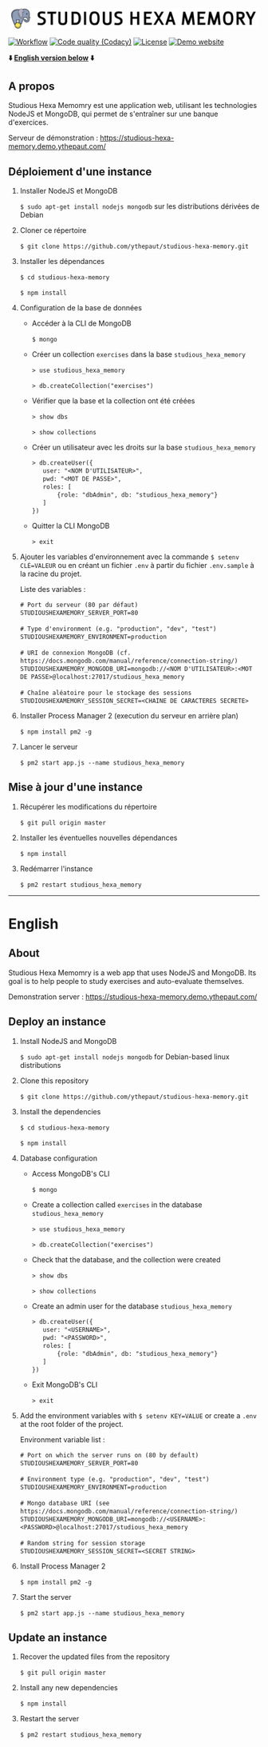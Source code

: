 <p align="center">
    <img src="src/static/assets/img/logo.png" alt="STUDIOUS HEXA MEMORY"/>
</p>

[![Workflow](https://img.shields.io/github/workflow/status/ythepaut/studious-hexa-memory/Test%20and%20Deployment/master?style=for-the-badge)](#)
[![Code quality (Codacy)](https://img.shields.io/codacy/grade/fdfcd58cd54447bcbcbba4aea72d9836?style=for-the-badge)](https://app.codacy.com/gh/ythepaut/studious-hexa-memory/dashboard)
[![License](https://img.shields.io/github/license/ythepaut/studious-hexa-memory?style=for-the-badge)](https://github.com/ythepaut/studious-hexa-memory/blob/master/LICENSE)
[![Demo website](https://img.shields.io/website?down_color=red&down_message=Offline&label=Demo%20website&style=for-the-badge&up_color=green&up_message=Online&url=https%3A%2F%2Fstudious-hexa-memory.demo.ythepaut.com%2F)](https://studious-hexa-memory.demo.ythepaut.com/)

**:arrow_down: [English version below](#english) :arrow_down:**

## A propos

Studious Hexa Memomry est une application web, utilisant les technologies NodeJS et MongoDB,
qui permet de s'entraîner sur une banque d'exercices.

Serveur de démonstration : https://studious-hexa-memory.demo.ythepaut.com/


## Déploiement d'une instance

1. Installer NodeJS et MongoDB
   
   ```$ sudo apt-get install nodejs mongodb``` sur les distributions dérivées de Debian

2. Cloner ce répertoire

   ```$ git clone https://github.com/ythepaut/studious-hexa-memory.git```

3. Installer les dépendances
   
   ```$ cd studious-hexa-memory```
   
   ```$ npm install```

4. Configuration de la base de données

   * Accéder à la CLI de MongoDB 
     
     `$ mongo`

   * Créer un collection `exercises` dans la base `studious_hexa_memory`

     `> use studious_hexa_memory`
     
     `> db.createCollection("exercises")`
     
   * Vérifier que la base et la collection ont été créées

     `> show dbs`

     `> show collections`

   * Créer un utilisateur avec les droits sur la base `studious_hexa_memory`

     ```
     > db.createUser({
        user: "<NOM D'UTILISATEUR>",
        pwd: "<MOT DE PASSE>",
        roles: [
            {role: "dbAdmin", db: "studious_hexa_memory"}
        ]
     })
     ```
     
   * Quitter la CLI MongoDB
    
     `> exit`
    

5. Ajouter les variables d'environnement avec la commande `$ setenv CLÉ=VALEUR`
   ou en créant un fichier `.env` à partir du fichier `.env.sample` à la racine du projet.

      

   Liste des variables :
   ```
   # Port du serveur (80 par défaut)
   STUDIOUSHEXAMEMORY_SERVER_PORT=80
   
   # Type d'environment (e.g. "production", "dev", "test")
   STUDIOUSHEXAMEMORY_ENVIRONMENT=production
   
   # URI de connexion MongoDB (cf. https://docs.mongodb.com/manual/reference/connection-string/)
   STUDIOUSHEXAMEMORY_MONGODB_URI=mongodb://<NOM D'UTILISATEUR>:<MOT DE PASSE>@localhost:27017/studious_hexa_memory
   
   # Chaîne aléatoire pour le stockage des sessions
   STUDIOUSHEXAMEMORY_SESSION_SECRET=<CHAINE DE CARACTERES SECRETE>
   ```

6. Installer Process Manager 2 (execution du serveur en arrière plan)

   ```$ npm install pm2 -g```

7. Lancer le serveur

   ```$ pm2 start app.js --name studious_hexa_memory```


## Mise à jour d'une instance

1. Récupérer les modifications du répertoire

   ```$ git pull origin master```

2. Installer les éventuelles nouvelles dépendances

   ```$ npm install```

3. Redémarrer l'instance

   ```$ pm2 restart studious_hexa_memory```

** **

# English


## About

Studious Hexa Memomry is a web app that uses NodeJS and MongoDB.
Its goal is to help people to study exercises and auto-evaluate themselves.

Demonstration server : https://studious-hexa-memory.demo.ythepaut.com/


## Deploy an instance

1. Install NodeJS and MongoDB

   ```$ sudo apt-get install nodejs mongodb``` for Debian-based linux distributions

2. Clone this repository

   ```$ git clone https://github.com/ythepaut/studious-hexa-memory.git```

3. Install the dependencies

   ```$ cd studious-hexa-memory```

   ```$ npm install```

4. Database configuration

    * Access MongoDB's CLI

      `$ mongo`

    * Create a collection called `exercises` in the database `studious_hexa_memory`

      `> use studious_hexa_memory`

      `> db.createCollection("exercises")`

    * Check that the database, and the collection were created

      `> show dbs`

      `> show collections`

    * Create an admin user for the database `studious_hexa_memory`

      ```
      > db.createUser({
         user: "<USERNAME>",
         pwd: "<PASSWORD>",
         roles: [
             {role: "dbAdmin", db: "studious_hexa_memory"}
         ]
      })
      ```

    * Exit MongoDB's CLI

      `> exit`


5. Add the environment variables with `$ setenv KEY=VALUE`
   or create a `.env` at the root folder of the project.

   Environment variable list :
   ```
   # Port on which the server runs on (80 by default)
   STUDIOUSHEXAMEMORY_SERVER_PORT=80
   
   # Environment type (e.g. "production", "dev", "test")
   STUDIOUSHEXAMEMORY_ENVIRONMENT=production
   
   # Mongo database URI (see https://docs.mongodb.com/manual/reference/connection-string/)
   STUDIOUSHEXAMEMORY_MONGODB_URI=mongodb://<USERNAME>:<PASSWORD>@localhost:27017/studious_hexa_memory
   
   # Random string for session storage
   STUDIOUSHEXAMEMORY_SESSION_SECRET=<SECRET STRING>
   ```

6. Install Process Manager 2

   ```$ npm install pm2 -g```

7. Start the server

   ```$ pm2 start app.js --name studious_hexa_memory```


## Update an instance

1. Recover the updated files from the repository

   ```$ git pull origin master```

2. Install any new dependencies

   ```$ npm install```

3. Restart the server

   ```$ pm2 restart studious_hexa_memory```

